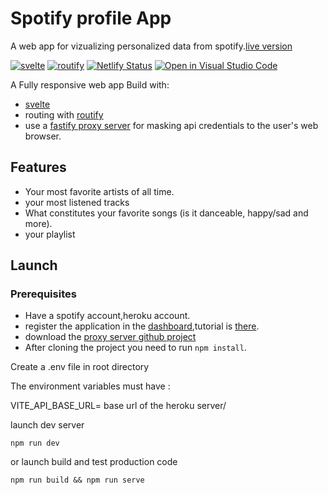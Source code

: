 # Spotify profile App

A web app for vizualizing personalized data from spotify.[live version](https://spotifile.netlify.app)

[![svelte](https://img.shields.io/badge/svelte-3.42.1-61dafb)](https://svelte.dev/)
[![routify](https://img.shields.io/badge/routify-2.18.3-61dafb)](https://routify.dev)
[![Netlify Status](https://api.netlify.com/api/v1/badges/b13a6f77-4767-445d-a7ba-5ea0e5c1dd64/deploy-status)](https://app.netlify.com/sites/spotifile/deploys)
[![Open in Visual Studio Code](https://open.vscode.dev/badges/open-in-vscode.svg)](https://open.vscode.dev//shelbon/spotify-profile)

A Fully responsive web app
Build with:

- [svelte](https://svelte.dev/)
- routing with [routify](https://routify.dev/)
- use a [fastify proxy server](https://github.com/shelbon/reverse-proxy-spotify-profile) for masking api credentials to the user's web browser.

## Features

- Your most favorite artists of all time.
- your most listened tracks
- What constitutes your favorite songs (is it danceable, happy/sad and more).
- your playlist

## Launch

### Prerequisites

- Have a spotify account,heroku account.
- register the application in the [dashboard](https://developer.spotify.com/dashboard),tutorial is [there](https://developer.spotify.com/documentation/general/guides/app-settings/#register-your-app).
- download the [proxy server github project](https://github.com/shelbon/reverse-proxy-spotify-profile)
- After cloning the project you need to run `npm install`.

Create a .env file in root directory

The environment variables must have :

VITE_API_BASE_URL= base url of the heroku server/

launch dev server

```shell
npm run dev
```

or launch build and test production code

```shell
npm run build && npm run serve
```
